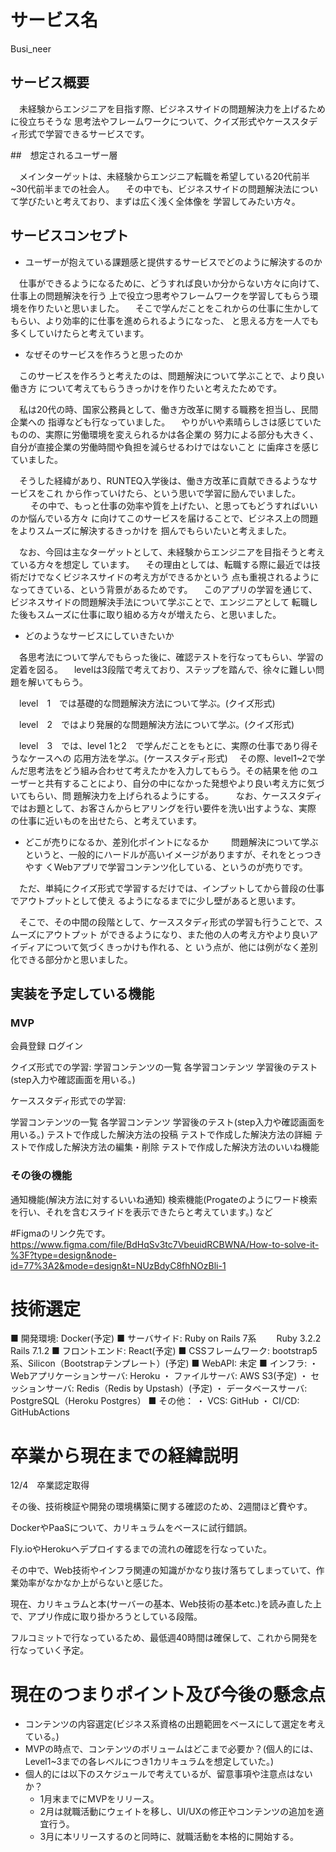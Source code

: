 # サービス名

Busi_neer

## サービス概要

　未経験からエンジニアを目指す際、ビジネスサイドの問題解決力を上げるために役立ちそうな
思考法やフレームワークについて、クイズ形式やケーススタディ形式で学習できるサービスです。

##　想定されるユーザー層

　メインターゲットは、未経験からエンジニア転職を希望している20代前半~30代前半までの社会人。
　その中でも、ビジネスサイドの問題解決法について学びたいと考えており、まずは広く浅く全体像を
学習してみたい方々。


## サービスコンセプト

* ユーザーが抱えている課題感と提供するサービスでどのように解決するのか

　仕事ができるようになるために、どうすれば良いか分からない方々に向けて、仕事上の問題解決を行う
上で役立つ思考やフレームワークを学習してもらう環境を作りたいと思いました。
　そこで学んだことをこれからの仕事に生かしてもらい、より効率的に仕事を進められるようになった、
と思える方を一人でも多くしていけたらと考えています。

* なぜそのサービスを作ろうと思ったのか

　このサービスを作ろうと考えたのは、問題解決について学ぶことで、より良い働き方
について考えてもらうきっかけを作りたいと考えたためです。

　私は20代の時、国家公務員として、働き方改革に関する職務を担当し、民間企業への
指導なども行なっていました。
　やりがいや素晴らしさは感じていたものの、実際に労働環境を変えられるかは各企業の
努力による部分も大きく、自分が直接企業の労働時間や負担を減らせるわけではないこと
に歯痒さを感じていました。

　そうした経緯があり、RUNTEQ入学後は、働き方改革に貢献できるようなサービスをこれ
から作っていけたら、という思いで学習に励んでいました。
　
　その中で、もっと仕事の効率や質を上げたい、と思ってもどうすればいいのか悩んでいる方々
に向けてこのサービスを届けることで、ビジネス上の問題をよりスムーズに解決するきっかけを
掴んでもらいたいと考えました。

　なお、今回は主なターゲットとして、未経験からエンジニアを目指そうと考えている方々を想定し
ています。
　その理由としては、転職する際に最近では技術だけでなくビジネスサイドの考え方ができるかという
点も重視されるようになってきている、という背景があるためです。
　このアプリの学習を通じて、ビジネスサイドの問題解決手法について学ぶことで、エンジニアとして
転職した後もスムーズに仕事に取り組める方々が増えたら、と思いました。


* どのようなサービスにしていきたいか

　各思考法について学んでもらった後に、確認テストを行なってもらい、学習の定着を図る。
　levelは3段階で考えており、ステップを踏んで、徐々に難しい問題を解いてもらう。

　level　1　では基礎的な問題解決方法について学ぶ。(クイズ形式)

　level　2　ではより発展的な問題解決方法について学ぶ。(クイズ形式)

　level　3　では、level 1と2　で学んだことをもとに、実際の仕事であり得そうなケースへの
応用方法を学ぶ。(ケーススタディ形式)
　その際、level1~2で学んだ思考法をどう組み合わせて考えたかを入力してもらう。その結果を他
のユーザーと共有することにより、自分の中になかった発想やより良い考え方に気づいてもらい、問
題解決力を上げられるようにする。
　
　なお、ケーススタディではお題として、お客さんからヒアリングを行い要件を洗い出すような、実際
の仕事に近いものを出せたら、と考えています。
　
* どこが売りになるか、差別化ポイントになるか
　
　問題解決について学ぶというと、一般的にハードルが高いイメージがありますが、それをとっつきやす
くWebアプリで学習コンテンツ化している、というのが売りです。

　ただ、単純にクイズ形式で学習するだけでは、インプットしてから普段の仕事でアウトプットとして使え
るようになるまでに少し壁があると思います。

　そこで、その中間の段階として、ケーススタディ形式の学習も行うことで、スムーズにアウトプット
ができるようになり、また他の人の考え方やより良いアイディアについて気づくきっかけも作れる、と
いう点が、他には例がなく差別化できる部分かと思いました。

## 実装を予定している機能
### MVP

会員登録
ログイン

クイズ形式での学習:
学習コンテンツの一覧
各学習コンテンツ
学習後のテスト(step入力や確認画面を用いる。)

ケーススタディ形式での学習:

学習コンテンツの一覧
各学習コンテンツ
学習後のテスト(step入力や確認画面を用いる。)
テストで作成した解決方法の投稿
テストで作成した解決方法の詳細
テストで作成した解決方法の編集・削除
テストで作成した解決方法のいいね機能

### その後の機能

通知機能(解決方法に対するいいね通知)
検索機能(Progateのようにワード検索を行い、それを含むスライドを表示できたらと考えています。)
など

#Figmaのリンク先です。
https://www.figma.com/file/BdHqSv3tc7VbeuidRCBWNA/How-to-solve-it-%3F?type=design&node-id=77%3A2&mode=design&t=NUzBdyC8fhNOzBli-1

# 技術選定

■ 開発環境: Docker(予定)
■ サーバサイド: Ruby on Rails 7系
　　Ruby 3.2.2 Rails 7.1.2
■ フロントエンド: React(予定)
■ CSSフレームワーク: bootstrap5系、Silicon（Bootstrapテンプレート）(予定)
■ WebAPI: 未定
■ インフラ:
・ Webアプリケーションサーバ: Heroku
・ ファイルサーバ: AWS S3(予定)
・ セッションサーバ: Redis（Redis by Upstash）(予定)
・ データベースサーバ: PostgreSQL（Heroku Postgres）
■ その他：
・ VCS: GitHub
・ CI/CD: GitHubActions

# 卒業から現在までの経緯説明

12/4　卒業認定取得

その後、技術検証や開発の環境構築に関する確認のため、2週間ほど費やす。

DockerやPaaSについて、カリキュラムをベースに試行錯誤。

Fly.ioやHerokuへデプロイするまでの流れの確認を行なっていた。

その中で、Web技術やインフラ関連の知識がかなり抜け落ちてしまっていて、作業効率がなかなか上がらないと感じた。

現在、カリキュラムと本(サーバーの基本、Web技術の基本etc.)を読み直した上で、アプリ作成に取り掛かろうとしている段階。

フルコミットで行なっているため、最低週40時間は確保して、これから開発を行なっていく予定。

# 現在のつまりポイント及び今後の懸念点

- コンテンツの内容選定(ビジネス系資格の出題範囲をベースにして選定を考えている。)
- MVPの時点で、コンテンツのボリュームはどこまで必要か？(個人的には、Level1~3までの各レベルにつき1カリキュラムを想定していた。)
- 個人的には以下のスケジュールで考えているが、留意事項や注意点はないか？
    - 1月末までにMVPをリリース。
    - 2月は就職活動にウェイトを移し、UI/UXの修正やコンテンツの追加を適宜行う。
    - 3月に本リリースするのと同時に、就職活動を本格的に開始する。
